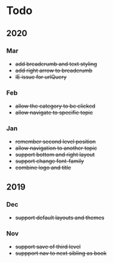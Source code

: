 # Todo

## 2020

### Mar

- ~~add breadcrumb and text styling~~
- ~~add right arrow to breadcrumb~~
- ~~IE issue for urlQuery~~

### Feb

- ~~allow the category to be clicked~~
- ~~allow navigate to specific topic~~

### Jan

- ~~remember second level position~~
- ~~allow navigation to another topic~~
- ~~support bottom and right layout~~
- ~~support change font-family~~
- ~~combine logo and title~~

## 2019

### Dec

- ~~support default layouts and themes~~

### Nov

- ~~support save of third level~~
- ~~suppport nav to next sibling as book~~